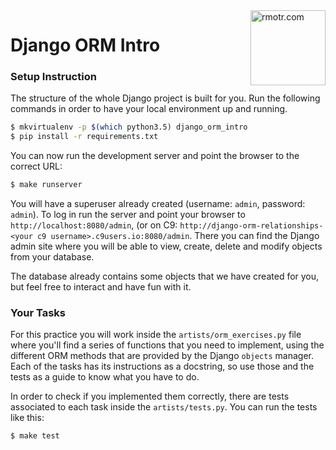 <img align="right" width="120" alt="rmotr.com" src="https://user-images.githubusercontent.com/7065401/45454218-80bee800-b6b9-11e8-97bb-bb5e7675f440.png">

# Django ORM Intro

### Setup Instruction

The structure of the whole Django project is built for you. Run the following commands in order to have your local environment up and running.  

```bash
$ mkvirtualenv -p $(which python3.5) django_orm_intro
$ pip install -r requirements.txt
```

You can now run the development server and point the browser to the correct URL:

```bash
$ make runserver
```

You will have a superuser already created (username: `admin`, password: `admin`). To log in run the server and point your browser to `http://localhost:8080/admin`, (or on C9: `http://django-orm-relationships-<your c9 username>.c9users.io:8080/admin`. There you can find the Django admin site where you will be able to view, create, delete and modify objects from your database.

The database already contains some objects that we have created for you, but feel free to interact and have fun with it.

### Your Tasks

For this practice you will work inside the `artists/orm_exercises.py` file where you'll find a series of functions that  you need to implement, using the different ORM methods that are provided by the Django `objects` manager.
Each of the tasks has its instructions as a docstring, so use those and the tests as a guide to know what you have to do.

In order to check if you implemented them correctly, there are tests associated to each task inside the `artists/tests.py`. You can run the tests like this:

```bash
$ make test
```
